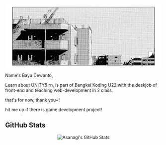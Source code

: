 <img src="banner.png" alt="banner" align="center" width="800">
<p>

Name's Bayu Dewanto,

Learn about UNITY5 rn, is part of Bengkel Koding U22 with the deskjob of front-end and teaching web-development in 2 class.

that's for now, thank you~!

hit me up if there is game development project!

</p>

## GitHub Stats

<p align="center">
    <img src="https://github-readme-stats.vercel.app/api?username=ByDewanto&show_icons=true&theme=radical" alt="Asanagi's GitHub Stats">
</p>
